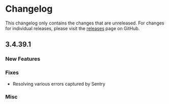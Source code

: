 # Changelog

This changelog only contains the changes that are unreleased. For changes for individual releases, please visit the
[releases](https://github.com/ATLauncher/ATLauncher/releases) page on GitHub.

## 3.4.39.1

### New Features

### Fixes

- Resolving various errors captured by Sentry

### Misc
